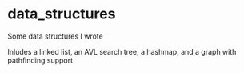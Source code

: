 # data_structures
Some data structures I wrote

Inludes a linked list, an AVL search tree, a hashmap, and a graph with pathfinding support
